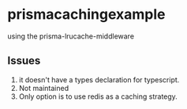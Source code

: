 # prismacachingexample




using the prisma-lrucache-middleware



Issues
------------------
1) it doesn't have a types declaration for typescript.
2) Not maintained
3) Only option is to use redis as a caching strategy.
